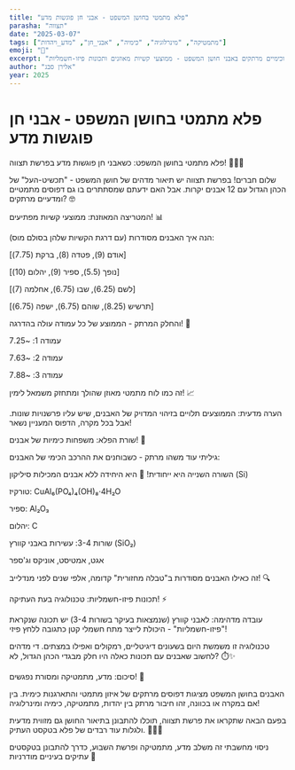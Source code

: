 ```yaml
---
title: "פלא מתמטי בחושן המשפט - אבני חן פוגשות מדע"
parasha: "תצווה"
date: "2025-03-07"
tags: ["מתמטיקה", "מינרלוגיה", "כימיה", "אבני_חן", "מדע_ויהדות"]
emoji: "💎"
excerpt: "גילוי דפוסים מתמטיים וכימיים מרתקים באבני חושן המשפט - ממוצעי קשיות מאוזנים ותכונות פיזו-חשמליות"
author: "אלירן סבג"
year: 2025
---
```


# פלא מתמטי בחושן המשפט - אבני חן פוגשות מדע

פלא מתמטי בחושן המשפט: כשאבני חן פוגשות מדע בפרשת תצווה! 💎✨🧮


שלום חברים! בפרשת תצווה יש תיאור מדהים של חושן המשפט - "תכשיט-העל" של הכהן הגדול עם 12 אבנים יקרות. אבל האם ידעתם שמסתתרים בו גם דפוסים מתמטיים ומדעיים מרתקים? 🤓


המטריצה המאוזנת: ממוצעי קשיות מפתיעים! 📊

הנה איך האבנים מסודרות (עם דרגת הקשיות שלהן בסולם מוס):

[אודם (9), פטדה (8), ברקת (7.75)]

[נופך (5.5), ספיר (9), יהלום (10)]

[לשם (6.25), שבו (6.75), אחלמה (7)]

[תרשיש (8.25), שוהם (6.75), ישפה (6.75)]

והחלק המרתק - הממוצע של כל עמודה עולה בהדרגה! 🤯

עמודה 1: ~7.25

עמודה 2: ~7.63

עמודה 3: ~7.88

זה כמו לוח מתמטי מאוזן שהולך ומתחזק משמאל לימין! 📈

הערה מדעית: הממוצעים תלויים בזיהוי המדויק של האבנים, שיש עליו פרשנויות שונות. אבל בכל מקרה, הדפוס המעניין נשאר!



שורת הפלא: משפחות כימיות של אבנים! 🧪

גיליתי עוד משהו מרתק - כשבוחנים את ההרכב הכימי של האבנים:

השורה השנייה היא ייחודית! 👑 היא היחידה ללא אבנים המכילות סיליקון (Si)

טורקיז: CuAl₆(PO₄)₄(OH)₈·4H₂O

ספיר: Al₂O₃

יהלום: C

שורות 3-4: עשירות באבני קוורץ (SiO₂)

אגט, אמטיסט, אוניקס וג'ספר

זה כאילו האבנים מסודרות ב"טבלה מחזורית" קדומה, אלפי שנים לפני מנדלייב! 🔍



תכונות פיזו-חשמליות: טכנולוגיה בעת העתיקה! ⚡

עובדה מדהימה: לאבני קוורץ (שנמצאות בעיקר בשורות 3-4) יש תכונה שנקראת "פיזו-חשמליות" - היכולת לייצר מתח חשמלי קטן כתגובה ללחץ פיזי!

טכנולוגיה זו משמשת היום בשעונים דיגיטליים, רמקולים ואפילו במצתים. די מדהים לחשוב שאבנים עם תכונות כאלה היו חלק מבגדי הכהן הגדול, לא? ⏱️✨



סיכום: מדע, מתמטיקה ומסורת נפגשים! 🌟

האבנים בחושן המשפט מציגות דפוסים מרתקים של איזון מתמטי והתארגנות כימית. בין אם במקרה או בכוונה, זהו חיבור מרתק בין יהדות, מתמטיקה, כימיה ומינרלוגיה!

בפעם הבאה שתקראו את פרשת תצווה, תוכלו להתבונן בתיאור החושן גם מזווית מדעית ולגלות עוד רבדים של פלא בטקסט העתיק. 💎🔢✨



ניסוי מחשבתי זה משלב מדע, מתמטיקה ופרשת השבוע, כדרך להתבונן בטקסטים עתיקים בעיניים מודרניות 🙏




